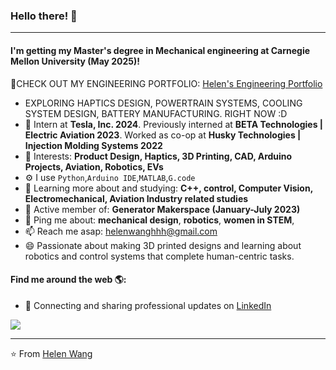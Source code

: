 ### Hello there! 👋
---

#### I'm getting my Master's degree in Mechanical engineering at Carnegie Mellon University (May 2025)!  

🤩CHECK OUT MY ENGINEERING PORTFOLIO: <a href="https://helenwanghh.github.io/">Helen's Engineering Portfolio</a>

- EXPLORING HAPTICS DESIGN, POWERTRAIN SYSTEMS, COOLING SYSTEM DESIGN, BATTERY MANUFACTURING. RIGHT NOW :D
- 🏢 Intern at **Tesla, Inc. 2024**. Previously interned at **BETA Technologies | Electric Aviation 2023**. Worked as co-op at **Husky Technologies | Injection Molding Systems 2022**
- 💜 Interests: **Product Design, Haptics, 3D Printing, CAD, Arduino Projects, Aviation, Robotics, EVs**
- ⚙️ I use `Python`,`Arduino IDE`,`MATLAB`,`G.code`
- 🌱 Learning more about and studying: **C++, control, Computer Vision, Electromechanical, Aviation Industry related studies**
- 💅 Active member of: **Generator Makerspace (January-July 2023)**
- 💬 Ping me about: **mechanical design**, **robotics**, **women in STEM**, 
- 📫 Reach me asap: helenwanghhh@gmail.com
- 😄 Passionate about making 3D printed designs and learning about robotics and control systems that complete human-centric tasks.

#### Find me around the web 🌎:
- 💼 Connecting and sharing professional updates on <a href="https://www.linkedin.com/in/helenwanghh">LinkedIn</a>



<img align="center" src="https://github.com/anathayna/anathayna/blob/master/assets/pusheencode.gif"/>



---

⭐️ From [Helen Wang](https://github.com/helenwanghh)

